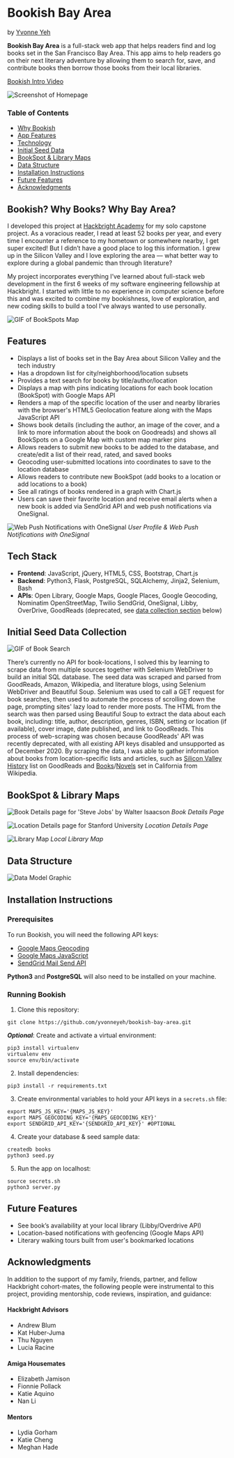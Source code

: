 # Bookish Bay Area

by [Yvonne Yeh](https://yvonneyeh.com)

**Bookish Bay Area** is a full-stack web app that helps readers find and log books set in the San Francisco Bay Area. This app aims to help readers go on their next literary adventure by allowing them to search for, save, and contribute books then borrow those books from their local libraries.

[Bookish Intro Video](https://www.youtube.com/watch?v=R-Wqe7G9UL4)

![Screenshot of Homepage](https://raw.githubusercontent.com/yvonneyeh/bookish-bay-area/master/static/img/homepage.png)


### Table of Contents
- [Why Bookish](#Why)
- [App Features](#Features)
- [Technology](#Tech)
- [Initial Seed Data](#Seed)
- [BookSpot & Library Maps](#Map)
- [Data Structure](#Data)
- [Installation Instructions](#Install)
- [Future Features](#Future)
- [Acknowledgments](#Acknowledgments)


## <a name="Why"></a>Bookish? Why Books? Why Bay Area?
I developed this project at [Hackbright Academy](http://www.hackbrightacademy.com/) for my solo capstone project. As a voracious reader, I read at least 52 books per year, and every time I encounter a reference to my hometown or somewhere nearby, I get super excited! But I didn’t have a good place to log this information. I grew up in the Silicon Valley and I love exploring the area –– what better way to explore during a global pandemic than through literature? 

My project incorporates everything I’ve learned about full-stack web development in the first 6 weeks of my software engineering fellowship at Hackbright. I started with little to no experience in computer science before this and was excited to combine my bookishness, love of exploration, and new coding skills to build a tool I've always wanted to use personally.

![GIF of BookSpots Map](https://raw.githubusercontent.com/yvonneyeh/bookish-bay-area/master/static/img/bookspots.gif)

## <a name="Features"></a>Features

- Displays a list of books set in the Bay Area about Silicon Valley and the tech industry
- Has a dropdown list for city/neighborhood/location subsets
- Provides a text search for books by title/author/location
- Displays a map with pins indicating locations for each book location (BookSpot) with Google Maps API
- Renders a map of the specific location of the user and nearby libraries with the browser's HTML5 Geolocation feature along with the Maps JavaScript API
- Shows book details (including the author, an image of the cover, and a link to more information about the book on Goodreads) and shows all BookSpots on a Google Map with custom map marker pins
- Allows readers to submit new books to be added to the database, and create/edit a list of their read, rated, and saved books
- Geocoding user-submitted locations into coordinates to save to the location database
- Allows readers to contribute new BookSpot (add books to a location or add locations to a book)
- See all ratings of books rendered in a graph with Chart.js
- Users can save their favorite location and receive email alerts when a new book is added via SendGrid API and web push notifications via OneSignal.

![Web Push Notifications with OneSignal](https://raw.githubusercontent.com/yvonneyeh/bookish-bay-area/master/static/img/notifications.gif)
*User Profile & Web Push Notifications with OneSignal*

## <a name="Tech"></a>Tech Stack
- **Frontend**: JavaScript, jQuery, HTML5, CSS, Bootstrap, Chart.js
- **Backend**: Python3, Flask, PostgreSQL, SQLAlchemy, Jinja2, Selenium, Bash
- **APIs**: Open Library, Google Maps, Google Places, Google Geocoding, Nominatim OpenStreetMap, Twilio SendGrid, OneSignal, Libby, OverDrive, GoodReads (deprecated, see [data collection section](#Seed) below)

## <a name="Seed"></a>Initial Seed Data Collection

![GIF of Book Search](https://raw.githubusercontent.com/yvonneyeh/bookish-bay-area/master/static/img/book-search.gif)

There’s currently no API for book-locations, I solved this by learning to scrape data from multiple sources together with Selenium WebDriver to build an initial SQL database. The seed data was scraped and parsed from GoodReads, Amazon, Wikipedia, and literature blogs, using Selenium WebDriver and Beautiful Soup. Selenium was used to call a GET request for book searches, then used to automate the process of scrolling down the page, prompting sites' lazy load to render more posts. The HTML from the search was then parsed using Beautiful Soup to extract the data about each book, including: title, author, description, genres, ISBN, setting or location (if available), cover image, date published, and link to GoodReads. This process of web-scraping was chosen because GoodReads' API was recently deprecated, with all existing API keys disabled and unsupported as of December 2020. By scraping the data, I was able to gather information about books from location-specific lists and articles, such as [Silicon Valley History](https://www.goodreads.com/list/show/13430.Silicon_Valley_History) list on GoodReads and [Books](https://en.wikipedia.org/wiki/Category:Books_about_California)/[Novels](https://en.wikipedia.org/wiki/Category:Novels_set_in_California) set in California from Wikipedia. 

## <a name="Map"></a>BookSpot & Library Maps

![Book Details page for 'Steve Jobs' by Walter Isaacson](https://raw.githubusercontent.com/yvonneyeh/bookish-bay-area/master/static/img/steve-jobs.png)
*Book Details Page*

![Location Details page for Stanford University](https://raw.githubusercontent.com/yvonneyeh/bookish-bay-area/master/static/img/stanford.png)
*Location Details Page*

![Library Map](https://raw.githubusercontent.com/yvonneyeh/bookish-bay-area/master/static/img/libraries.png)
*Local Library Map*

## <a name="Data"></a>Data Structure

![Data Model Graphic](https://raw.githubusercontent.com/yvonneyeh/bookish-bay-area/master/static/img/data-model.png)

## <a name="Install"></a>Installation Instructions

### Prerequisites
To run Bookish, you will need the following API keys: 
- [Google Maps Geocoding](https://developers.google.com/maps/documentation/geocoding/start)
- [Google Maps JavaScript](https://developers.google.com/maps/documentation/javascript/tutorial)
- [SendGrid Mail Send API](https://sendgrid.com/docs/api-reference/)

**Python3** and **PostgreSQL** will also need to be installed on your machine.

### Running Bookish

1. Clone this repository:
```shell
git clone https://github.com/yvonneyeh/bookish-bay-area.git
```

***Optional***: Create and activate a virtual environment:
```shell
pip3 install virtualenv
virtualenv env
source env/bin/activate
```

2. Install dependencies: 
```shell
pip3 install -r requirements.txt
```

3. Create environmental variables to hold your API keys in a `secrets.sh` file:
```
export MAPS_JS_KEY='{MAPS_JS_KEY}'
export MAPS_GEOCODING_KEY='{MAPS_GEOCODING_KEY}'
export SENDGRID_API_KEY='{SENDGRID_API_KEY}' #OPTIONAL
```

4. Create your database & seed sample data:
```shell
createdb books
python3 seed.py
```

5. Run the app on localhost:
```shell
source secrets.sh
python3 server.py
```

## <a name="Future"></a>Future Features
- See book’s availability at your local library (Libby/Overdrive API) 
- Location-based notifications with geofencing (Google Maps API)
- Literary walking tours built from user's bookmarked locations


## <a name="#Acknowledgments"></a>Acknowledgments 
In addition to the support of my family, friends, partner, and fellow Hackbright cohort-mates, the following people were instrumental to this project, providing mentorship, code reviews, inspiration, and guidance:

#### Hackbright Advisors
- Andrew Blum
- Kat Huber-Juma
- Thu Nguyen
- Lucia Racine

#### Amiga Housemates
- Elizabeth Jamison
- Fionnie Pollack
- Katie Aquino
- Nan Li

#### Mentors
- Lydia Gorham
- Katie Cheng
- Meghan Hade